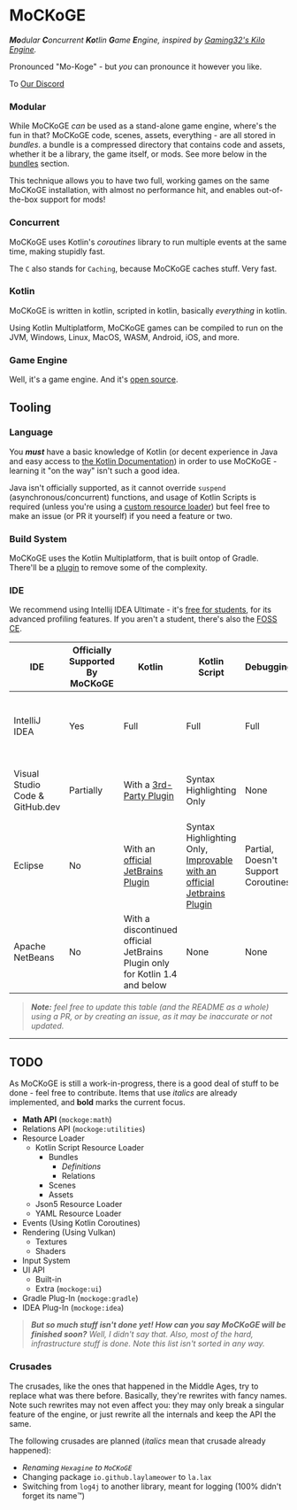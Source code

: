 # MoCKoGE

***Mo**dular **C**oncurrent **Ko**tlin **G**ame **E**ngine, inspired
by [Gaming32's Kilo Engine](https://github.com/Gaming32/kilo-engine).*

Pronounced "Mo-Koge" - but _you_ can pronounce it however you like.

To [Our Discord](https://discord.gg/TAs7PtCqnm)

### Modular
While MoCKoGE *can* be used as a stand-alone game engine, where's the fun in that? MoCKoGE code, scenes, assets, everything - are all stored in *bundles*. a bundle is a compressed directory that contains code and assets, whether it be a library, the game itself, or mods. See more below in the [bundles](#bundles) section.

This technique allows you to have two full, working games on the same MoCKoGE installation, with almost no performance hit, and enables out-of-the-box support for mods!

### Concurrent

MoCKoGE uses Kotlin's *coroutines* library to run multiple events at the same time, making stupidly fast.

The `C` also stands for `Caching`, because MoCKoGE caches stuff. Very fast.

### Kotlin

MoCKoGE is written in kotlin, scripted in kotlin, basically *everything* in kotlin.

Using Kotlin Multiplatform, MoCKoGE games can be compiled to run on the JVM, Windows, Linux, MacOS, WASM, Android, iOS, and more.

### Game Engine

Well, it's a game engine. And it's [open source](LICENSE.md).

## Tooling

### Language

You ***must*** have a basic knowledge of Kotlin (or decent experience in Java and easy access
to [the Kotlin Documentation](https://kotlinlang.org/docs/home.html)) in order to use MoCKoGE - learning it "on the way" isn't such a good idea.

Java isn't officially supported, as it cannot override `suspend` (asynchronous/concurrent) functions, and usage of
Kotlin Scripts is required (unless you're using a [custom resource loader](#todo)) but feel free to make an issue (or PR
it yourself) if you need a feature or two.

### Build System

MoCKoGE uses the Kotlin Multiplatform, that is built ontop of Gradle. There'll be a [plugin](#todo) to remove some of the complexity.

### IDE

We recommend using Intellij IDEA Ultimate -
it's [free for students](https://www.jetbrains.com/community/education/#students), for its advanced profiling features.
If you aren't a student, there's also the [FOSS CE](https://www.jetbrains.com/idea/).

| IDE                             | Officially Supported By MoCKoGE | Kotlin                                                                                             | Kotlin Script                                                                                                                           | Debugging                           | Logging                                                                                                  |
|---------------------------------|---------------------------------|----------------------------------------------------------------------------------------------------|-----------------------------------------------------------------------------------------------------------------------------------------|-------------------------------------|----------------------------------------------------------------------------------------------------------|
| IntelliJ IDEA                   | Yes                             | Full                                                                                               | Full                                                                                                                                    | Full                                | Basic, Improvable with an [official JetBrains Plugin](https://plugins.jetbrains.com/plugin/9746-ideolog) |
| Visual Studio Code & GitHub.dev | Partially                       | With a [3rd-Party Plugin](https://github.com/mathiasfrohlich/vscode-kotlin)                        | Syntax Highlighting Only                                                                                                                | None                                | Basic, Improvable with 3rd-Party Plugins                                                                 |
| Eclipse                         | No                              | With an [official JetBrains Plugin](https://marketplace.eclipse.org/content/kotlin-plugin-eclipse) | Syntax Highlighting Only, [Improvable with an official Jetbrains Plugin](https://marketplace.eclipse.org/content/kotlin-plugin-eclipse) | Partial, Doesn't Support Coroutines | Basic                                                                                                    |
| Apache NetBeans                 | No                              | With a discontinued official JetBrains Plugin only for Kotlin 1.4 and below                        | None                                                                                                                                    | None                                | Basic                                                                                                    |

> ***Note:** feel free to update this table (and the README as a whole) using a PR, or by creating an issue, as it may
be inaccurate or not updated.*

---

## TODO

As MoCKoGE is still a work-in-progress, there is a good deal of stuff to be done - feel free to contribute. Items that
use *italics* are already implemented, and **bold** marks the current focus.

- **Math API** (`mockoge:math`)
- Relations API (`mockoge:utilities`)
- Resource Loader
    - Kotlin Script Resource Loader
        - Bundles
            - _Definitions_
            - Relations
        - Scenes
        - Assets
    - Json5 Resource Loader
    - YAML Resource Loader
- Events (Using Kotlin Coroutines)
- Rendering (Using Vulkan)
    - Textures
    - Shaders
- Input System
- UI API
    - Built-in
    - Extra (`mockoge:ui`)
- Gradle Plug-In (`mockoge:gradle`)
- IDEA Plug-In (`mockoge:idea`)

> ***But so much stuff isn't done yet! How can you say MoCKoGE will be finished soon?** Well, I didn't say that. Also,
most of the hard, infrastructure stuff is done. Note this list isn't sorted in any way.*

### Crusades

The crusades, like the ones that happened in the Middle Ages, try to replace what was there before.
Basically, they're rewrites with fancy names.
Note such rewrites may not even affect you:
they may only break a singular feature of the engine, or just rewrite all the internals and keep the API the same.

The following crusades are planned (_italics_ mean that crusade already happened):
- _Renaming `Hexagine` to `MoCKoGE`_
- Changing package `io.github.laylameower` to `la.lax`
- Switching from `log4j` to another library, meant for logging (100% didn't forget its name™️)